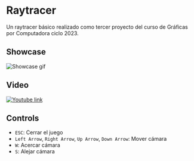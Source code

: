 # Raytracer
Un raytracer básico realizado como tercer proyecto del curso de Gráficas por Computadora ciclo 2023.

## Showcase
![Showcase gif](img/Raytracer_Capture.gif)

## Video
[![Youtube link](https://img.youtube.com/vi/AmiJfVGPKts/hqdefault.jpg)](https://youtu.be/AmiJfVGPKts "Showcase video")

## Controls
* `ESC`: Cerrar el juego
* `Left Arrow`, `Right Arrow`, `Up Arrow`, `Down Arrow`: Mover cámara
* `W`: Acercar cámara
* `S`: Alejar cámara
